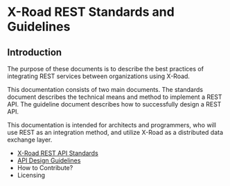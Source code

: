 # X-Road REST Standards and Guidelines

## Introduction

The purpose of these documents is to describe the best practices of integrating REST services between organizations using X-Road. 

This documentation consists of two main documents. The standards document describes the technical means and method to implement a REST API. The guideline document describes how to successfully design a REST API.

This documentation is intended for architects and programmers, who will use REST as an integration method, and utilize X-Road as a distributed data exchange layer.

* [X-Road REST API Standards](APIStandards.md)
* [API Design Guidelines](APIDesignGuidelines.md)
* How to Contribute?
* Licensing
